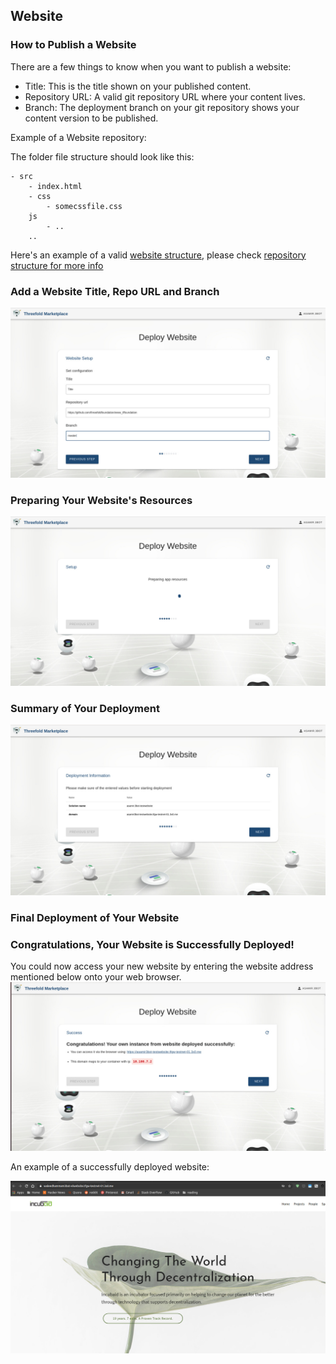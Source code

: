 ## Website

### How to Publish a Website

There are a few things to know when you want to publish a website:

- Title: This is the title shown on your published content.
- Repository URL: A valid git repository URL where your content lives.
- Branch: The deployment branch on your git repository shows your content version to be published.

Example of a Website repository:

The folder file structure should look like this:

```
- src
    - index.html
    - css
        - somecssfile.css
    js
        - ..
    ..
```
Here's an example of a valid [website structure](https://github.com/xmonader/www_incubaid), please check [repository structure for more info](https://github.com/crystaluniverse/publishingtools/blob/development/docs/repo_layout.md)


### Add a Website Title, Repo URL and Branch

![](img/website_2.jpg)


### Preparing Your Website's Resources

![](img/website_7.jpg)

### Summary of Your Deployment

![](img/website_8.jpg)

### Final Deployment of Your Website

### Congratulations, Your Website is Successfully Deployed!
You could now access your new website by entering the website address mentioned below onto your web browser.
![](img/website_10.jpg)


An example of a successfully deployed website:

![](img/website_11.jpg)
